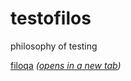 # testofilos

philosophy of testing

[filoqa](https://pawel-zygler.github.io/testofilos/ "philosophy of testing") _([opens in a new tab](https://pawel-zygler.github.io/testofilos/))_
